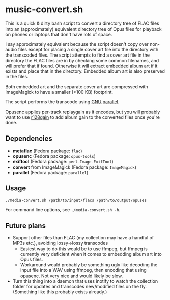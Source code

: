 # music-convert.sh

This is a quick & dirty bash script to convert a directory tree of FLAC files into an (approximately) equivalent directory tree of Opus files
for playback on phones or laptops that don't have lots of space.

I say approximately equivalent because the script doesn't copy over non-audio files except for placing a single cover art file into the
directory with the transcoded files. The script attempts to find a cover art file in the directory the FLAC files are in by checking some
common filenames, and will prefer that if found. Otherwise it will extract embedded album art if it exists and place that in the directory.
Embedded album art is also preserved in the files.

Both embedded art and the separate cover art are compressed with ImageMagick to have a smaller (<100 KB) footprint.

The script performs the transcode using [GNU parallel](https://www.gnu.org/software/parallel/).

Opusenc applies per-track replaygain as it encodes, but you will probably want to use [r128gain](https://github.com/desbma/r128gain)
to add album gain to the converted files once you're done.

## Dependencies

- **metaflac** (Fedora package: `flac`)
- **opusenc** (Fedora package: `opus-tools`)
- **exiftool** (Fedora package: `perl-Image-ExifTool`)
- **convert** from ImageMagick (Fedora package: `ImageMagick`)
- **parallel** (Fedora package: `parallel`)

## Usage

`./media-convert.sh /path/to/input/flacs /path/to/output/opuses`

For command line options, see `./media-convert.sh -h`.

## Future plans

- Support other files than FLAC (my collection may have a handful of MP3s etc.), avoiding lossy->lossy transcodes
  - Easiest way to do this would be to use ffmpeg, but ffmpeg is currently very deficient when it comes to embedding album art into Opus files.
  - Workaround would probably be something ugly like decoding the input file into a WAV using ffmpeg, then encoding that using opusenc.
    Not very nice and would likely be slow.
- Turn this thing into a daemon that uses inotify to watch the collection folder for updates and transcodes new/modified files
  on the fly. (Something like this probably exists already.)
